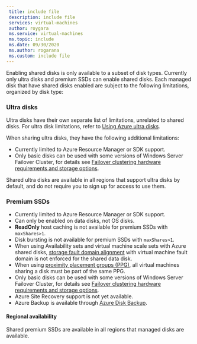 ```yaml
---
 title: include file
 description: include file
 services: virtual-machines
 author: roygara
 ms.service: virtual-machines
 ms.topic: include
 ms.date: 09/30/2020
 ms.author: rogarana
 ms.custom: include file
---
```


Enabling shared disks is only available to a subset of disk types. Currently only ultra disks and premium SSDs can enable shared disks. Each managed disk that have shared disks enabled are subject to the following limitations, organized by disk type:

### Ultra disks

Ultra disks have their own separate list of limitations, unrelated to shared disks. For ultra disk limitations, refer to [Using Azure ultra disks](../articles/virtual-machines/disks-enable-ultra-ssd.md).

When sharing ultra disks, they have the following additional limitations:

- Currently limited to Azure Resource Manager or SDK support. 
- Only basic disks can be used with some versions of Windows Server Failover Cluster, for details see [Failover clustering hardware requirements and storage options](/windows-server/failover-clustering/clustering-requirements).

Shared ultra disks are available in all regions that support ultra disks by default, and do not require you to sign up for access to use them.

### Premium SSDs

- Currently limited to Azure Resource Manager or SDK support. 
- Can only be enabled on data disks, not OS disks.
- **ReadOnly** host caching is not available for premium SSDs with `maxShares>1`.
- Disk bursting is not available for premium SSDs with `maxShares>1`.
- When using Availability sets and virtual machine scale sets with Azure shared disks, [storage fault domain alignment](../articles/virtual-machines/availability.md) with virtual machine fault domain is not enforced for the shared data disk.
- When using [proximity placement groups (PPG)](../articles/virtual-machines/windows/proximity-placement-groups.md), all virtual machines sharing a disk must be part of the same PPG.
- Only basic disks can be used with some versions of Windows Server Failover Cluster, for details see [Failover clustering hardware requirements and storage options](/windows-server/failover-clustering/clustering-requirements).
- Azure Site Recovery support is not yet available.
- Azure Backup is available through [Azure Disk Backup](../articles/backup/disk-backup-overview.md).

#### Regional availability

Shared premium SSDs are available in all regions that managed disks are available.
